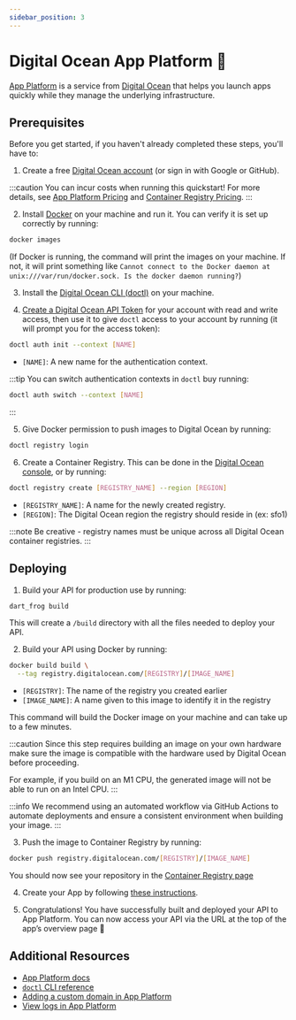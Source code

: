 ```yaml
---
sidebar_position: 3
---
```


# Digital Ocean App Platform 🌊

[App Platform](https://www.digitalocean.com/products/app-platform) is a service from [Digital Ocean](https://www.digitalocean.com) that helps you launch apps quickly while they manage the underlying infrastructure.

## Prerequisites

Before you get started, if you haven't already completed these steps, you'll have to:

1. Create a free [Digital Ocean account](https://cloud.digitalocean.com/registrations/new) (or sign in with Google or GitHub).

:::caution
You can incur costs when running this quickstart! For more details, see [App Platform Pricing](https://www.digitalocean.com/pricing/app-platform) and [Container Registry Pricing](https://www.digitalocean.com/pricing/container-registry).
:::

2. Install [Docker](https://docs.docker.com/get-docker/) on your machine and run it. You can verify it is set up correctly by running:

```bash
docker images
```

(If Docker is running, the command will print the images on your machine. If not, it will print something like `Cannot connect to the Docker daemon at unix:///var/run/docker.sock. Is the docker daemon running?`)

3. Install the [Digital Ocean CLI (doctl)](https://docs.digitalocean.com/reference/doctl/how-to/install) on your machine.

4. [Create a Digital Ocean API Token](https://docs.digitalocean.com/reference/api/create-personal-access-token) for your account with read and write access, then use it to give `doctl` access to your account by running (it will prompt you for the access token):

```bash
doctl auth init --context [NAME]
```

- `[NAME]`: A new name for the authentication context.

:::tip
You can switch authentication contexts in `doctl` buy running:

```bash
doctl auth switch --context [NAME]
```

:::

5. Give Docker permission to push images to Digital Ocean by running:

```bash
doctl registry login
```

6. Create a Container Registry. This can be done in the [Digital Ocean console](https://docs.digitalocean.com/products/container-registry/quickstart/#create-a-registry), or by running:

```bash
doctl registry create [REGISTRY_NAME] --region [REGION]
```

- `[REGISTRY_NAME]`: A name for the newly created registry.
- `[REGION]`: The Digital Ocean region the registry should reside in (ex: sfo1)

:::note
Be creative - registry names must be unique across all Digital Ocean container registries.
:::

## Deploying

1. Build your API for production use by running:

```bash
dart_frog build
```

This will create a `/build` directory with all the files needed to deploy your API.

2. Build your API using Docker by running:

```bash
docker build build \
  --tag registry.digitalocean.com/[REGISTRY]/[IMAGE_NAME]
```

- `[REGISTRY]`: The name of the registry you created earlier
- `[IMAGE_NAME]`: A name given to this image to identify it in the registry

This command will build the Docker image on your machine and can take up to a few minutes.

:::caution
Since this step requires building an image on your own hardware make sure the image is compatible with the hardware used by Digital Ocean before proceeding.

For example, if you build on an M1 CPU, the generated image will not be able to run on an Intel CPU.
:::

:::info
We recommend using an automated workflow via GitHub Actions to automate deployments and ensure a consistent environment when building your image.
:::

3. Push the image to Container Registry by running:

```bash
docker push registry.digitalocean.com/[REGISTRY]/[IMAGE_NAME]
```

You should now see your repository in the [Container Registry page](https://cloud.digitalocean.com/registry)

4. Create your App by following [these instructions](https://docs.digitalocean.com/products/app-platform/how-to/deploy-from-container-images/#deploy-resource-using-a-container-image-as-the-source).

5. Congratulations! You have successfully built and deployed your API to App Platform. You can now access your API via the URL at the top of the app’s overview page 🎉

## Additional Resources

- [App Platform docs](https://docs.digitalocean.com/products/app-platform)
- [`doctl` CLI reference](https://docs.digitalocean.com/reference/doctl)
- [Adding a custom domain in App Platform](https://docs.digitalocean.com/products/app-platform/how-to/manage-domains)
- [View logs in App Platform](https://docs.digitalocean.com/products/app-platform/how-to/view-logs)
